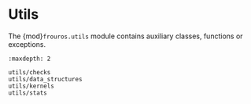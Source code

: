 # Utils

The {mod}`frouros.utils` module contains auxiliary classes, functions or exceptions.

```{toctree}
:maxdepth: 2

utils/checks
utils/data_structures
utils/kernels
utils/stats
```